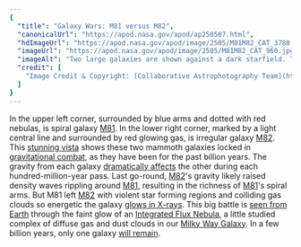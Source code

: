 ```yaml
---
{
  "title": "Galaxy Wars: M81 versus M82",
  "canonicalUrl": "https://apod.nasa.gov/apod/ap250507.html",
  "hdImageUrl": "https://apod.nasa.gov/apod/image/2505/M81M82_CAT_3780.jpg",
  "imageUrl": "https://apod.nasa.gov/apod/image/2505/M81M82_CAT_960.jpg",
  "imageAlt": "Two large galaxies are shown against a dark starfield. The galaxy on the upper left has blue spiral arms speckled with red nebulae. The galaxy on the lower right has a white line with red filaments on each side. Thin wisps cover some of the rest of the field. Please see the explanation for more detailed information.",
  "credit": [
    "Image Credit & Copyright: [Collaborative Astrophotography Team](https://www.astrobin.com/m6cjk0/) (CAT)"
  ]
}
---
```


In the upper left corner, surrounded by blue arms and dotted with red nebulas, is spiral galaxy [M81](https://apod.nasa.gov/apod/ap250327.html). In the lower right corner, marked by a light central line and surrounded by red glowing gas, is irregular galaxy [M82](https://apod.nasa.gov/apod/ap230802.html). This [stunning vista](https://www.astrobin.com/m6cjk0/) shows these two mammoth galaxies locked in [gravitational combat](https://svs.gsfc.nasa.gov/30468/), as they have been for the past billion years. The gravity from each galaxy [dramatically affects](https://en.wikipedia.org/wiki/Galaxy_merger) the other during each hundred-million-year pass. Last go-round, [M82](https://apod.nasa.gov/apod/ap060414.html)'s gravity likely raised density waves rippling around [M81](https://en.wikipedia.org/wiki/Messier_81), resulting in the richness of [M81](https://www.youtube.com/watch?v=39Sw0axqIBM)'s spiral arms. But M81 left [M82](http://messier.seds.org/m/m082.html) with violent star forming regions and colliding gas clouds so energetic the galaxy [glows in X-rays](http://chandra.harvard.edu/photo/2000/0094/index.html). This big battle is [seen from Earth](http://www.iqtrivia.com.au/wp-content/uploads/2015/02/animals-looking-through-the-window-201.jpg) through the faint glow of an [Integrated Flux Nebula](https://www.spacetelescope.org/projects/fits_liberator/fitsimages/rogelio_bernal_andreo_1/), a little studied complex of diffuse gas and dust clouds in our [Milky Way Galaxy](https://science.nasa.gov/resource/the-milky-way-galaxy/). In a few billion years, only one galaxy [will remain](https://apod.nasa.gov/apod/ap041121.html).
